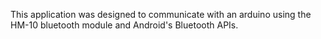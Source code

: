 This application was designed to communicate with an arduino using the HM-10 bluetooth module and Android's Bluetooth APIs.
